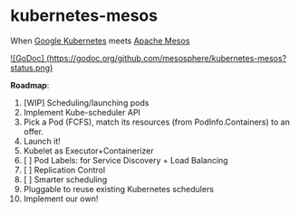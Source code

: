 kubernetes-mesos
================

When [Google Kubernetes](https://github.com/GoogleCloudPlatform/kubernetes) meets [Apache Mesos](http://mesos.apache.org/)


[![GoDoc] (https://godoc.org/github.com/mesosphere/kubernetes-mesos?status.png)](https://godoc.org/github.com/mesosphere/kubernetes-mesos)

**Roadmap**:

1. [WIP] Scheduling/launching pods
  1. Implement Kube-scheduler API
  1. Pick a Pod (FCFS), match its resources (from PodInfo.Containers) to an offer.
  1. Launch it!
  1. Kubelet as Executor+Containerizer
2. [ ] Pod Labels: for Service Discovery + Load Balancing
3. [ ] Replication Control
4. [ ] Smarter scheduling
  1. Pluggable to reuse existing Kubernetes schedulers
  1. Implement our own!

